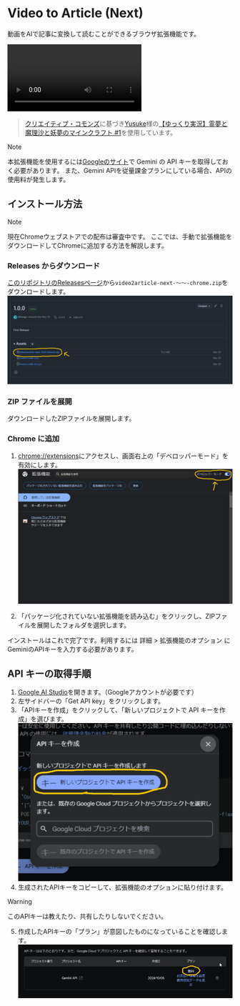 # Video to Article (Next)
動画をAIで記事に変換して読むことができるブラウザ拡張機能です。

<video src="readme-assets/demo.mp4" controls="true"></video>

> [クリエイティブ・コモンズ](https://support.google.com/youtube/answer/2797468)に基づき[Yusuke](https://www.youtube.com/@yu_sukemon)様の[【ゆっくり実況】霊夢と魔理沙と妖夢のマインクラフト #1](https://www.youtube.com/watch?v=4uA_gGiTSP0)を使用しています。

> [!NOTE]
> 本拡張機能を使用するには[Googleのサイト](https://ai.google.dev/)で Gemini の API キーを取得しておく必要があります。
> また、Gemini APIを従量課金プランにしている場合、APIの使用料が発生します。

## インストール方法
> [!NOTE]
> 現在Chromeウェブストアでの配布は審査中です。
> ここでは、手動で拡張機能をダウンロードしてChromeに追加する方法を解説します。

### Releases からダウンロード
[このリポジトリのReleasesページ](https://github.com/k0range/video2article-next/releases/latest)から`video2article-next-～～-chrome.zip`をダウンロードします。
![](readme-assets/releases.png)

### ZIP ファイルを展開
ダウンロードしたZIPファイルを展開します。

### Chrome に追加
1. [chrome://extensions](chrome://extensions)にアクセスし、画面右上の「デベロッパーモード」を有効にします。
![](readme-assets/chrome-devmode.png)

2. 「パッケージ化されていない拡張機能を読み込む」をクリックし、ZIPファイルを展開したフォルダを選択します。

インストールはこれで完了です。利用するには 詳細 > 拡張機能のオプション にGeminiのAPIキーを入力する必要があります。

## API キーの取得手順
1. [Google AI Studio](https://aistudio.google.com/)を開きます。（Googleアカウントが必要です）
2. 左サイドバーの「Get API key」をクリックします。
3. 「APIキーを作成」をクリックして、「新しいプロジェクトで API キーを作成」を選びます。
![](readme-assets/api-popup.png)
4. 生成されたAPIキーをコピーして、拡張機能のオプションに貼り付けます。
> [!WARNING]
> このAPIキーは教えたり、共有したりしないでください。

5. 作成したAPIキーの「プラン」が意図したものになっていることを確認します。
![](readme-assets/api-plan.png)